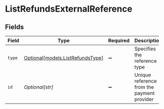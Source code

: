 # ListRefundsExternalReference


## Fields

| Field                                                            | Type                                                             | Required                                                         | Description                                                      | Example                                                          |
| ---------------------------------------------------------------- | ---------------------------------------------------------------- | ---------------------------------------------------------------- | ---------------------------------------------------------------- | ---------------------------------------------------------------- |
| `type`                                                           | [Optional[models.ListRefundsType]](../models/listrefundstype.md) | :heavy_minus_sign:                                               | Specifies the reference type                                     | acquirer-reference                                               |
| `id`                                                             | *Optional[str]*                                                  | :heavy_minus_sign:                                               | Unique reference from the payment provider                       | 123456789012345                                                  |